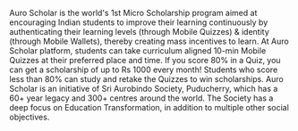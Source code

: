 Auro Scholar is the world's 1st Micro Scholarship program aimed at encouraging Indian students to improve their learning continuously by authenticating their learning levels (through Mobile Quizzes) & identity (through Mobile Wallets), thereby creating mass incentives to learn. At Auro Scholar platform, students can take curriculum aligned 10-min Mobile Quizzes at their preferred place and time. If you score 80% in a Quiz, you can get a scholarship of up to Rs 1000 every month! Students who score less than 80% can study and retake the Quizzes to win scholarships. Auro Scholar is an initiative of Sri Aurobindo Society, Puducherry, which has a 60+ year legacy and 300+ centres around the world. The Society has a deep focus on Education Transformation, in addition to multiple other social objectives.
